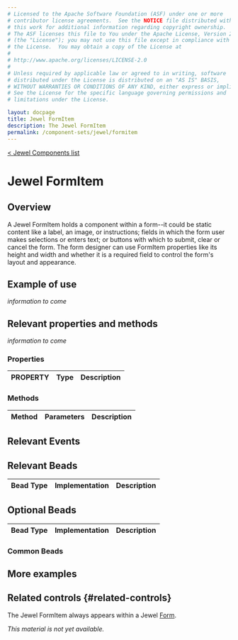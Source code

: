 ```yaml
---
# Licensed to the Apache Software Foundation (ASF) under one or more
# contributor license agreements.  See the NOTICE file distributed with
# this work for additional information regarding copyright ownership.
# The ASF licenses this file to You under the Apache License, Version 2.0
# (the "License"); you may not use this file except in compliance with
# the License.  You may obtain a copy of the License at
# 
# http://www.apache.org/licenses/LICENSE-2.0
# 
# Unless required by applicable law or agreed to in writing, software
# distributed under the License is distributed on an "AS IS" BASIS,
# WITHOUT WARRANTIES OR CONDITIONS OF ANY KIND, either express or implied.
# See the License for the specific language governing permissions and
# limitations under the License.

layout: docpage
title: Jewel FormItem
description: The Jewel FormItem
permalink: /component-sets/jewel/formitem
---
```

[< Jewel Components list](component-sets/jewel)

# Jewel FormItem

## Overview
A Jewel FormItem holds a component within a form--it could be static content like a label, an image, or instructions; fields in which the form user makes selections or enters text; or buttons with which to submit, clear or cancel the form. The form designer can use FormItem properties like its height and width and whether it is a required field to control the form's layout and appearance.

## Example of use
_information to come_

## Relevant properties and methods

_information to come_

### Properties

| PROPERTY 	         | Type   	    | Description                                                                                           |
|------------------- |--------------| ------------------------------------------------------------------------------------------------------|


### Methods

| Method    	       | Parameters                                                     |Description                                            |
|----------------------|----------------------------------------------------------------|-------------------------------------------------------|

## Relevant Events


## Relevant Beads

| Bead Type       	| Implementation                               	  | Description                                     |
|-----------------	|------------------------------------------------ |------------------------------------------------	|

## Optional Beads

| Bead Type       	| Implementation                               	  | Description                                     |
|-----------------	|------------------------------------------------ |------------------------------------------------	|


### Common Beads


## More examples


## Related controls {#related-controls}

The Jewel FormItem always appears within a Jewel [Form](component-sets/jewel/form).



_This material is not yet available._
